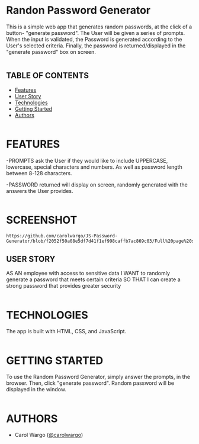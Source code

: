 # Randon Password Generator
This is a simple web app that generates random passwords, at the click of a button- "generate password". The User will be given a series of prompts. When the input is validated, the Password is generated according to the User's selected criteria. Finally, the password is returned/displayed in the "generate password" box on screen. 
```
```
## TABLE OF CONTENTS
- [Features](#features)
- [User Story](#user-story)
- [Technologies](#technologies)
- [Getting Started](#getting-started)
- [Authors](#authors)
```
```
# FEATURES

-PROMPTS ask the User if they would like to include UPPERCASE, lowercase, special characters and numbers. As well as password length between 8-128 characters.

-PASSWORD returned will display on screen, randomly generated with the answers the User provides. 
```
```
# SCREENSHOT
```
https://github.com/carolwargo/JS-Password-Generator/blob/f2052f50a08e5df7d41f1ef998caffb7ac869c03/Full%20page%20screenshot.png

```
## USER STORY
AS AN employee with access to sensitive data
I WANT to randomly generate a password that meets certain criteria
SO THAT I can create a strong password that provides greater security
```
```
# TECHNOLOGIES
The app is built with HTML, CSS, and JavaScript. 
```
```
# GETTING STARTED
To use the Random Password Generator, simply answer the prompts, in the browser. Then, click "generate password". Random password will be displayed in the window.
```
```
# AUTHORS
- Carol Wargo  ([@carolwargo](https://github.com/carolwargo))







